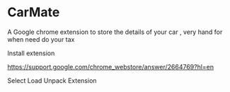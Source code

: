 # CarMate

A Google chrome extension to store the details of your car , very hand for when need do your tax

Install extension 

https://support.google.com/chrome_webstore/answer/2664769?hl=en

Select Load Unpack Extension



